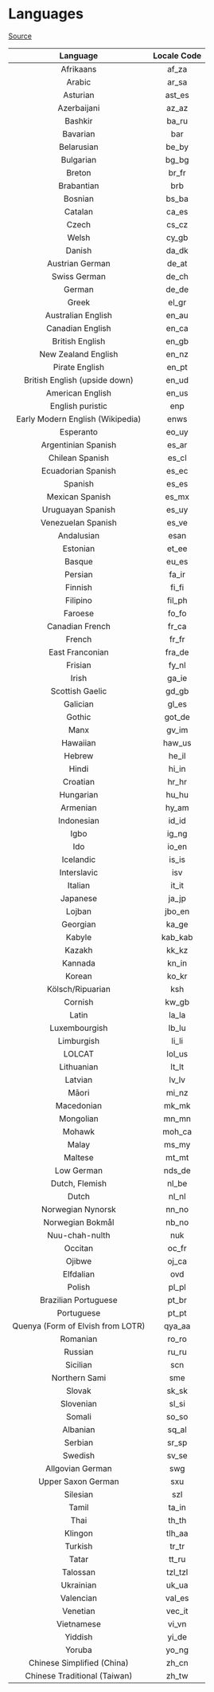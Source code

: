 # Languages

[Source](https://minecraft.gamepedia.com/Language)

|              Language              | Locale Code  |
|:----------------------------------:|:------------:|
| Afrikaans                          | af_za        |
| Arabic                             | ar_sa        |
| Asturian                           | ast_es       |
| Azerbaijani                        | az_az        |
| Bashkir                            | ba_ru        |
| Bavarian                           | bar          |
| Belarusian                         | be_by        |
| Bulgarian                          | bg_bg        |
| Breton                             | br_fr        |
| Brabantian                         | brb          |
| Bosnian                            | bs_ba        |
| Catalan                            | ca_es        |
| Czech                              | cs_cz        |
| Welsh                              | cy_gb        |
| Danish                             | da_dk        |
| Austrian German                    | de_at        |
| Swiss German                       | de_ch        |
| German                             | de_de        |
| Greek                              | el_gr        |
| Australian English                 | en_au        |
| Canadian English                   | en_ca        |
| British English                    | en_gb        |
| New Zealand English                | en_nz        |
| Pirate English                     | en_pt        |
| British English (upside down)      | en_ud        |
| American English                   | en_us        |
| English puristic                   | enp          |
| Early Modern English (Wikipedia)   | enws         |
| Esperanto                          | eo_uy        |
| Argentinian Spanish                | es_ar        |
| Chilean Spanish                    | es_cl        |
| Ecuadorian Spanish                 | es_ec        |
| Spanish                            | es_es        |
| Mexican Spanish                    | es_mx        |
| Uruguayan Spanish                  | es_uy        |
| Venezuelan Spanish                 | es_ve        |
| Andalusian                         | esan         |
| Estonian                           | et_ee        |
| Basque                             | eu_es        |
| Persian                            | fa_ir        |
| Finnish                            | fi_fi        |
| Filipino                           | fil_ph       |
| Faroese                            | fo_fo        |
| Canadian French                    | fr_ca        |
| French                             | fr_fr        |
| East Franconian                    | fra_de       |
| Frisian                            | fy_nl        |
| Irish                              | ga_ie        |
| Scottish Gaelic                    | gd_gb        |
| Galician                           | gl_es        |
| Gothic                             | got_de       |
| Manx                               | gv_im        |
| Hawaiian                           | haw_us       |
| Hebrew                             | he_il        |
| Hindi                              | hi_in        |
| Croatian                           | hr_hr        |
| Hungarian                          | hu_hu        |
| Armenian                           | hy_am        |
| Indonesian                         | id_id        |
| Igbo                               | ig_ng        |
| Ido                                | io_en        |
| Icelandic                          | is_is        |
| Interslavic                        | isv          |
| Italian                            | it_it        |
| Japanese                           | ja_jp        |
| Lojban                             | jbo_en       |
| Georgian                           | ka_ge        |
| Kabyle                             | kab_kab      |
| Kazakh                             | kk_kz        |
| Kannada                            | kn_in        |
| Korean                             | ko_kr        |
| Kölsch/Ripuarian                   | ksh          |
| Cornish                            | kw_gb        |
| Latin                              | la_la        |
| Luxembourgish                      | lb_lu        |
| Limburgish                         | li_li        |
| LOLCAT                             | lol_us       |
| Lithuanian                         | lt_lt        |
| Latvian                            | lv_lv        |
| Māori                              | mi_nz        |
| Macedonian                         | mk_mk        |
| Mongolian                          | mn_mn        |
| Mohawk                             | moh_ca       |
| Malay                              | ms_my        |
| Maltese                            | mt_mt        |
| Low German                         | nds_de       |
| Dutch, Flemish                     | nl_be        |
| Dutch                              | nl_nl        |
| Norwegian Nynorsk                  | nn_no        |
| Norwegian Bokmål                   | nb_no        |
| Nuu-chah-nulth                     | nuk          |
| Occitan                            | oc_fr        |
| Ojibwe                             | oj_ca        |
| Elfdalian                          | ovd          |
| Polish                             | pl_pl        |
| Brazilian Portuguese               | pt_br        |
| Portuguese                         | pt_pt        |
| Quenya (Form of Elvish from LOTR)  | qya_aa       |
| Romanian                           | ro_ro        |
| Russian                            | ru_ru        |
| Sicilian                           | scn          |
| Northern Sami                      | sme          |
| Slovak                             | sk_sk        |
| Slovenian                          | sl_si        |
| Somali                             | so_so        |
| Albanian                           | sq_al        |
| Serbian                            | sr_sp        |
| Swedish                            | sv_se        |
| Allgovian German                   | swg          |
| Upper Saxon German                 | sxu          |
| Silesian                           | szl          |
| Tamil                              | ta_in        |
| Thai                               | th_th        |
| Klingon                            | tlh_aa       |
| Turkish                            | tr_tr        |
| Tatar                              | tt_ru        |
| Talossan                           | tzl_tzl      |
| Ukrainian                          | uk_ua        |
| Valencian                          | val_es       |
| Venetian                           | vec_it       |
| Vietnamese                         | vi_vn        |
| Yiddish                            | yi_de        |
| Yoruba                             | yo_ng        |
| Chinese Simplified (China)         | zh_cn        |
| Chinese Traditional (Taiwan)       | zh_tw        |